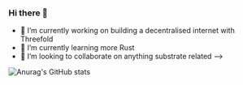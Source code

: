 ### Hi there 👋

- 🔭 I’m currently working on building a decentralised internet with Threefold
- 🌱 I’m currently learning more Rust
- 👯 I’m looking to collaborate on anything substrate related
-->

![Anurag's GitHub stats](https://github-readme-stats.vercel.app/api?username=dylanverstraete&show_icons=true&theme=radical)
